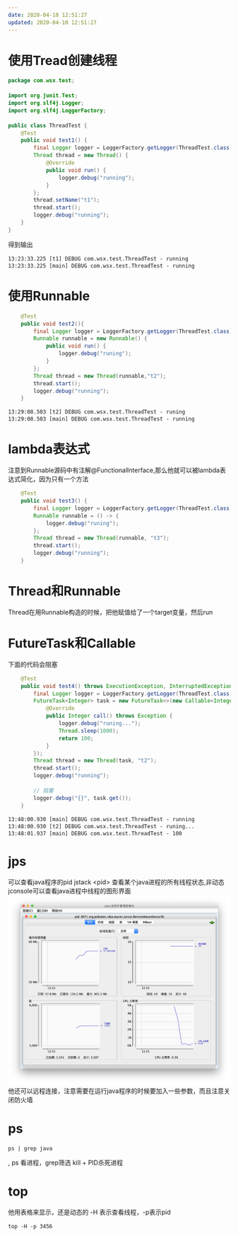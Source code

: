 ```yaml
---
date: 2020-04-10 12:51:27
updated: 2020-04-10 12:51:27
---
```



# 使用Tread创建线程

```java
package com.wsx.test;

import org.junit.Test;
import org.slf4j.Logger;
import org.slf4j.LoggerFactory;

public class ThreadTest {
    @Test
    public void test1() {
        final Logger logger = LoggerFactory.getLogger(ThreadTest.class);
        Thread thread = new Thread() {
            @Override
            public void run() {
                logger.debug("running");
            }
        };
        thread.setName("t1");
        thread.start();
        logger.debug("running");
    }
}
```
<!-- more -->
 得到输出
```output
13:23:33.225 [t1] DEBUG com.wsx.test.ThreadTest - running
13:23:33.225 [main] DEBUG com.wsx.test.ThreadTest - running
```

# 使用Runnable
```java
    @Test
    public void test2(){
        final Logger logger = LoggerFactory.getLogger(ThreadTest.class);
        Runnable runnable = new Runnable() {
            public void run() {
                logger.debug("runing");
            }
        };
        Thread thread = new Thread(runnable,"t2");
        thread.start();
        logger.debug("running");
    }
```

```output
13:29:08.503 [t2] DEBUG com.wsx.test.ThreadTest - runing
13:29:08.503 [main] DEBUG com.wsx.test.ThreadTest - running
```

# lambda表达式
 注意到Runnable源码中有注解@FunctionalInterface,那么他就可以被lambda表达式简化，因为只有一个方法
```java
    @Test
    public void test3() {
        final Logger logger = LoggerFactory.getLogger(ThreadTest.class);
        Runnable runnable = () -> {
            logger.debug("runing");
        };
        Thread thread = new Thread(runnable, "t3");
        thread.start();
        logger.debug("running");
    }
```

# Thread和Runnable
 Thread在用Runnable构造的时候，把他赋值给了一个target变量，然后run


# FutureTask和Callable
 下面的代码会阻塞
```java
    @Test
    public void test4() throws ExecutionException, InterruptedException {
        final Logger logger = LoggerFactory.getLogger(ThreadTest.class);
        FutureTask<Integer> task = new FutureTask<>(new Callable<Integer>() {
            @Override
            public Integer call() throws Exception {
                logger.debug("runing...");
                Thread.sleep(1000);
                return 100;
            }
        });
        Thread thread = new Thread(task, "t2");
        thread.start();
        logger.debug("running");

        // 阻塞
        logger.debug("{}", task.get());
    }
```
```output
13:48:00.930 [main] DEBUG com.wsx.test.ThreadTest - running
13:48:00.930 [t2] DEBUG com.wsx.test.ThreadTest - runing...
13:48:01.937 [main] DEBUG com.wsx.test.ThreadTest - 100
```

# jps
 可以查看java程序的pid
 jstack &lt;pid&gt; 查看某个java进程的所有线程状态,非动态
 jconsole可以查看java进程中线程的图形界面
![](image-2020-04-10-12.51.27.000.png)
 他还可以远程连接，注意需要在运行java程序的时候要加入一些参数，而且注意关闭防火墙


# ps
```shell script
ps | grep java
```
, ps 看进程，grep筛选
 kill + PID杀死进程

# top
 他用表格来显示，还是动态的
 -H 表示查看线程，-p表示pid
```shell script
top -H -p 3456
```